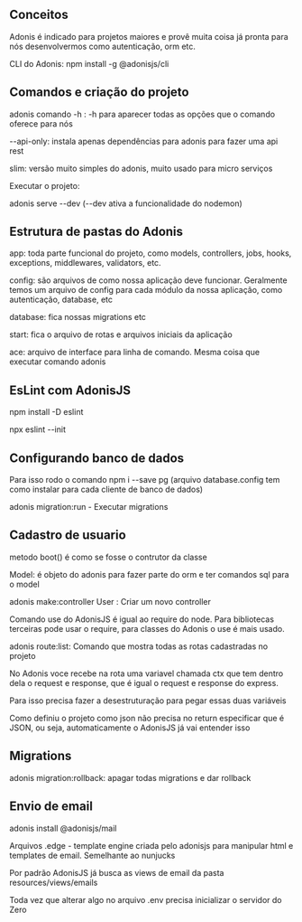 ## Conceitos

Adonis é indicado para projetos maiores e provê muita coisa já pronta para nós desenvolvermos como autenticação, orm etc.

CLI do Adonis: npm install -g @adonisjs/cli

## Comandos e criação do projeto

adonis comando -h : -h para aparecer todas as opções que o comando oferece para nós

--api-only: instala apenas dependências para adonis para fazer uma api rest

slim: versão muito simples do adonis, muito usado para micro serviços

Executar o projeto:

adonis serve --dev (--dev ativa a funcionalidade do nodemon)

## Estrutura de pastas do Adonis

app: toda parte funcional do projeto, como models, controllers, jobs, hooks, exceptions, middlewares, validators, etc.

config: são arquivos de como nossa aplicação deve funcionar. Geralmente temos um arquivo de config para cada módulo da nossa aplicação, como autenticação, database, etc

database: fica nossas migrations etc

start: fica o arquivo de rotas e arquivos iniciais da aplicação

ace: arquivo de interface para linha de comando. Mesma coisa que executar comando adonis

## EsLint com AdonisJS

npm install -D eslint

npx eslint --init

## Configurando banco de dados

Para isso rodo o comando npm i --save pg (arquivo database.config tem como instalar para cada cliente de banco de dados)

adonis migration:run - Executar migrations 

## Cadastro de usuario

metodo boot() é como se fosse o contrutor da classe

Model: é objeto do adonis para fazer parte do orm e ter comandos sql para o model

adonis make:controller User : Criar um novo controller

Comando use do AdonisJS é igual ao require do node. Para bibliotecas terceiras pode usar o require, para classes do Adonis o use é mais usado.

adonis route:list: Comando que mostra todas as rotas cadastradas no projeto

No Adonis voce recebe na rota uma variavel chamada ctx que tem dentro dela o request e response, que é igual o request e response do express.

Para isso precisa fazer a desestruturação para pegar essas duas variáveis

Como definiu o projeto como json não precisa no return especificar que é JSON, ou seja, automaticamente o AdonisJS já vai entender isso

## Migrations

adonis migration:rollback: apagar todas migrations e dar rollback

## Envio de email

adonis install @adonisjs/mail

Arquivos .edge - template engine criada pelo adonisjs para manipular html e templates de email. Semelhante ao nunjucks

Por padrão AdonisJS já busca as views de email da pasta resources/views/emails

Toda vez que alterar algo no arquivo .env precisa inicializar o servidor do Zero




